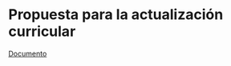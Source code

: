 # Propuesta para la actualización curricular

[Documento](https://raw.githubusercontent.com/aseic/assets/master/revision_curricular/docs/propuesta_ce/propuesta_ce.pdf)